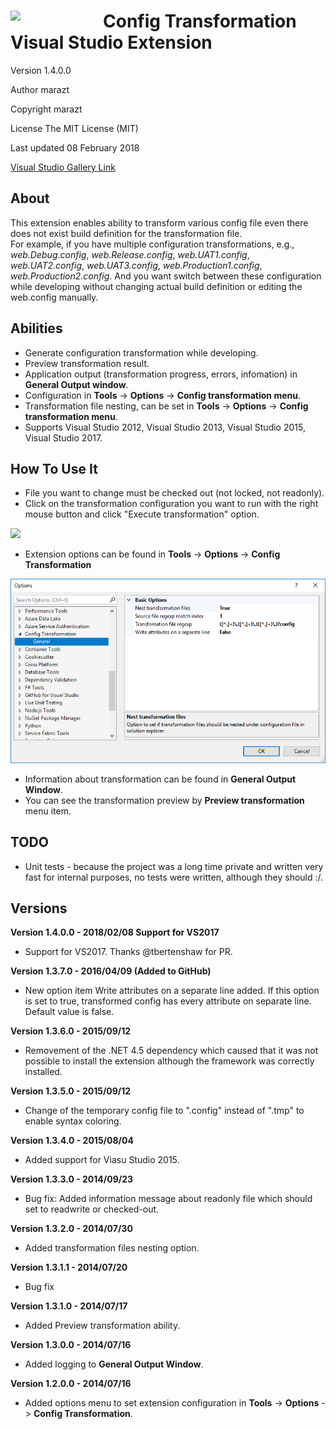 <img src="./Icons/transform2.png" align="left" style="width:128px; margin-right: 20px;" /> Config Transformation Visual Studio Extension
==================

Version 1.4.0.0

Author marazt

Copyright marazt

License The MIT License (MIT)

Last updated 08 February 2018

[Visual Studio Gallery Link](https://visualstudiogallery.msdn.microsoft.com/2ab58875-5ead-44aa-b3e8-52965b8bd47d)



About
-----------------

This extension enables ability to transform various config file even there does not exist build definition for the transformation file.  
For example, if you have multiple configuration transformations, e.g., *web.Debug.config*, *web.Release.config*, *web.UAT1.config*, *web.UAT2.config*, 
*web.UAT3.config*, *web.Production1.config*, *web.Production2.config*. 
And you want switch between these configuration while developing without changing actual build definition or editing the web.config manually. 



Abilities
-----------------
+ Generate configuration transformation while developing.
+ Preview transformation result.
+ Application output (transformation progress, errors, infomation) in **General Output window**.
+ Configuration in **Tools** -> **Options** -> **Config transformation menu**.
+ Transformation file nesting, can be set in **Tools** -> **Options** -> **Config transformation menu**.
+ Supports Visual Studio 2012, Visual Studio 2013, Visual Studio 2015, Visual Studio 2017.



How To Use It
-----------------
+ File you want to change must be checked out (not locked, not readonly).
+ Click on the transformation configuration you want to run with the right mouse button and click "Execute transformation" option.

![](./Icons/preview2.png)

+ Extension options can be found in **Tools** -> **Options** -> **Config Transformation**

![](./Icons/options.png)

+ Information about transformation can be found in **General Output Window**.
+ You can see the transformation preview by **Preview transformation** menu item.



TODO
-----------------
* Unit tests - because the project was a long time private and written very fast for internal purposes, no tests were written, although they should :/.


Versions
-----------------


**Version 1.4.0.0 - 2018/02/08 Support for VS2017**

* Support for VS2017. Thanks @tbertenshaw for PR.



**Version 1.3.7.0 - 2016/04/09 (Added to GitHub)**

* New option item Write attributes on a separate line added. If this option is set to true, transformed config has every attribute on separate line. Default value is false.



**Version 1.3.6.0 - 2015/09/12**

* Removement of the .NET 4.5 dependency which caused that it was not possible to install the extension although the framework was correctly installed.



**Version 1.3.5.0 - 2015/09/12**

* Change of the temporary config file to ".config" instead of ".tmp" to enable syntax coloring.



**Version 1.3.4.0 - 2015/08/04**

* Added support for Viasu Studio 2015.



**Version 1.3.3.0 - 2014/09/23**

* Bug fix: Added information message about readonly file which should set to readwrite or checked-out.



**Version 1.3.2.0 - 2014/07/30**

* Added transformation files nesting option.



**Version 1.3.1.1 - 2014/07/20**

* Bug fix



**Version 1.3.1.0 - 2014/07/17**

* Added Preview transformation ability.



**Version 1.3.0.0 - 2014/07/16**

* Added logging to **General Output Window**.



**Version 1.2.0.0 - 2014/07/16**

* Added options menu to set extension configuration in **Tools** -> **Options** -> **Config Transformation**.